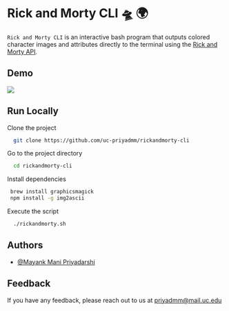 # Rick and Morty CLI  🛸 🌍

`Rick and Morty CLI` is an interactive bash program that outputs colored character images and attributes directly to the terminal using the 
[Rick and Morty API](https://rickandmortyapi.com/).
## Demo



  ![](Images/demo.gif)
## Run Locally

Clone the project

```bash
  git clone https://github.com/uc-priyadmm/rickandmorty-cli
```

Go to the project directory

```bash
  cd rickandmorty-cli
```

Install dependencies

```bash
 brew install graphicsmagick
 npm install -g img2ascii
```

Execute the script

```bash
  ./rickandmorty.sh
```

  
## Authors

- [@Mayank Mani Priyadarshi](https://www.linkedin.com/in/priyadmm/)

  
## Feedback

If you have any feedback, please reach out to us at priyadmm@mail.uc.edu

  
